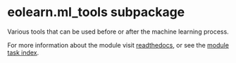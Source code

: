 # eolearn.ml_tools subpackage

Various tools that can be used before or after the machine learning process.

For more information about the module visit [readthedocs](https://eo-learn.readthedocs.io/en/latest/reference/eolearn.ml-tools.html), or see the [module task index](https://eo-learn.readthedocs.io/en/latest/eotasks.html#ml-tools).

